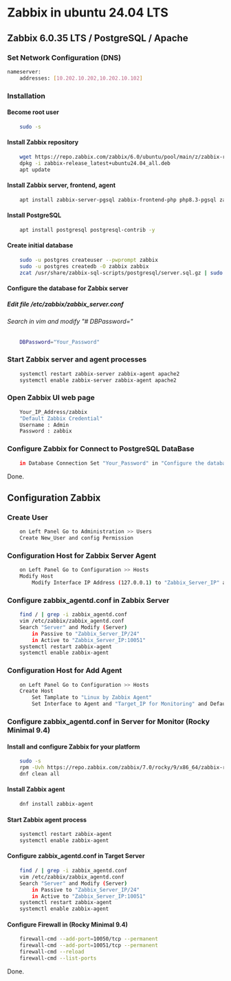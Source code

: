 # Zabbix in ubuntu 24.04 LTS
## Zabbix 6.0.35 LTS / PostgreSQL / Apache
### Set Network Configuration (DNS)
```bash
nameserver:
    addresses: [10.202.10.202,10.202.10.102]
```
### Installation
#### Become root user
```bash
    sudo -s
```
####  Install Zabbix repository
```bash
    wget https://repo.zabbix.com/zabbix/6.0/ubuntu/pool/main/z/zabbix-release/zabbix-release_latest+ubuntu24.04_all.deb
    dpkg -i zabbix-release_latest+ubuntu24.04_all.deb
    apt update
```
#### Install Zabbix server, frontend, agent
```bash
    apt install zabbix-server-pgsql zabbix-frontend-php php8.3-pgsql zabbix-apache-conf zabbix-sql-scripts zabbix-agent
```
#### Install PostgreSQL
```bash
    apt install postgresql postgresql-contrib -y
```
#### Create initial database
```bash
    sudo -u postgres createuser --pwprompt zabbix
    sudo -u postgres createdb -O zabbix zabbix 
    zcat /usr/share/zabbix-sql-scripts/postgresql/server.sql.gz | sudo -u zabbix psql zabbix
```
#### Configure the database for Zabbix server
##### Edit file /etc/zabbix/zabbix_server.conf
###### Search in vim and modify "# DBPassword="
```bash
    DBPassword="Your_Password"
```
### Start Zabbix server and agent processes
```bash
    systemctl restart zabbix-server zabbix-agent apache2
    systemctl enable zabbix-server zabbix-agent apache2
```
### Open Zabbix UI web page
```bash
    Your_IP_Address/zabbix
    "Default Zabbix Credential"
    Username : Admin
    Password : zabbix
```
### Configure Zabbix for Connect to PostgreSQL DataBase
```bash
    in Database Connection Set "Your_Password" in "Configure the database for Zabbix server" Title
```
Done.


## Configuration Zabbix 
### Create User
```bash
    on Left Panel Go to Administration >> Users
    Create New_User and config Permission
```


### Configuration Host for Zabbix Server Agent 
```bash
    on Left Panel Go to Configuration >> Hosts
    Modify Host
        Modify Interface IP Address (127.0.0.1) to "Zabbix_Server_IP" and Default Port 10050
```
### Configure zabbix_agentd.conf in Zabbix Server
```bash
    find / | grep -i zabbix_agentd.conf
    vim /etc/zabbix/zabbix_agentd.conf
    Search "Server" and Modify (Server)
        in Passive to "Zabbix_Server_IP/24"
        in Active to "Zabbix_Server_IP:10051"
    systemctl restart zabbix-agent
    systemctl enable zabbix-agent
```

### Configuration Host for Add Agent 
```bash
    on Left Panel Go to Configuration >> Hosts
    Create Host
        Set Tamplate to "Linux by Zabbix Agent"
        Set Interface to Agent and "Target_IP for Monitoring" and Default Port 10050
```
### Configure zabbix_agentd.conf in Server for Monitor (Rocky Minimal 9.4)
#### Install and configure Zabbix for your platform
```bash
    sudo -s
    rpm -Uvh https://repo.zabbix.com/zabbix/7.0/rocky/9/x86_64/zabbix-release-latest.el9.noarch.rpm
    dnf clean all
```
#### Install Zabbix agent
```bash
    dnf install zabbix-agent
```
#### Start Zabbix agent process
```bash
    systemctl restart zabbix-agent
    systemctl enable zabbix-agent
```
#### Configure zabbix_agentd.conf in Target Server
```bash
    find / | grep -i zabbix_agentd.conf
    vim /etc/zabbix/zabbix_agentd.conf
    Search "Server" and Modify (Server)
        in Passive to "Zabbix_Server_IP/24"
        in Active to "Zabbix_Server_IP:10051"
    systemctl restart zabbix-agent
    systemctl enable zabbix-agent
```
#### Configure Firewall in (Rocky Minimal 9.4)
```bash
    firewall-cmd --add-port=10050/tcp --permanent
    firewall-cmd --add-port=10051/tcp --permanent
    firewall-cmd --reload
    firewall-cmd --list-ports
```
Done.